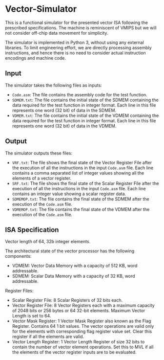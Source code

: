 # Vector-Simulator

This is a functional simulator for the presented vector ISA following the prescribed specifications. The machine is reminiscent of VMIPS but we will not consider off-chip data movement for simplicity.

The simulator is implemented in Python 3, without using any external libraries. To limit engineering effort, we are directly processing assembly instructions, and hence there is no need to consider actual instruction encodings and machine code.

## Input

The simulator takes the following files as inputs:
- `Code.asm`: The file contains the assembly code for the test function.
- `SDMEM.txt`: The file contains the initial state of the SDMEM containing the data required for the
test function in integer format. Each line in this file represents one word (32 bit) of data in the SDMEM.
- `VDMEM.txt`: The file contains the initial state of the VDMEM containing the data required for the
test function in integer format. Each line in this file represents one word (32 bit) of data in the VDMEM.

## Output
The simulator outputs these files:
- `VRF.txt`: The file shows the final state of the Vector Register File after the execution of all the
instructions in the input `Code.asm` file. Each line contains a comma separated list of integer values showing all the elements of a vector register.
- `SRF.txt`: The file shows the final state of the Scalar Register File after the execution of all the instructions in the input `Code.asm` file. Each line contains an integer value showing a scalar register data.
- `SDMEMOP.txt`: The file contains the final state of the SDMEM after the execution of the `Code.asm` file.
- `VDMEMOP.txt`: The file contains the final state of the VDMEM after the execution of the `Code.asm` file.

## ISA Specification

Vector length of 64, 32b integer elements.

The architectural state of the vector processor has the following components: 
- VDMEM: Vector Data Memory with a capacity of 512 KB, word addressable. 
- SDMEM: Scalar Data Memory with a capacity of 32 KB, word addressable. 

Register Files:

- Scalar Register File: 8 Scalar Registers of 32 bits each.
- Vector Register File: 8 Vector Registers each with a maximum capacity of 2048 bits or 256 bytes or 64
32-bit elements. Maximum Vector Length is set to 64.
- Vector Mask Register: 1 Vector Mask Register also known as the Flag Register. Contains 64 1 bit values.
The vector operations are valid only for the elements with corresponding flag register value set. Clear this
register if all the elements are valid.
- Vector Length Register: 1 Vector Length Register of size 32 bits to contain the number of vector element
operations. Set this to MVL if all the elements of the vector register inputs are to be evaluated.